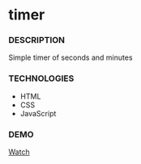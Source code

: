 # timer

### DESCRIPTION

Simple timer of seconds and minutes

### TECHNOLOGIES

- HTML
- CSS
- JavaScript

### DEMO

[Watch](https://varvaraborodina.github.io/timer/)
